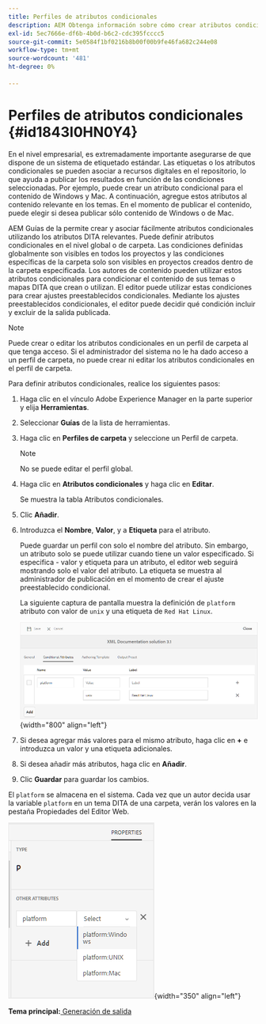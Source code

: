 ```yaml
---
title: Perfiles de atributos condicionales
description: AEM Obtenga información sobre cómo crear atributos condicionales en Guías de. Utilice atributos condicionales en la carpeta y perfiles globales para condicionalizar el contenido.
exl-id: 5ec7666e-df6b-4b0d-b6c2-cdc395fcccc5
source-git-commit: 5e0584f1bf0216b8b00f00b9fe46fa682c244e08
workflow-type: tm+mt
source-wordcount: '481'
ht-degree: 0%

---
```


# Perfiles de atributos condicionales {#id1843I0HN0Y4}

En el nivel empresarial, es extremadamente importante asegurarse de que dispone de un sistema de etiquetado estándar. Las etiquetas o los atributos condicionales se pueden asociar a recursos digitales en el repositorio, lo que ayuda a publicar los resultados en función de las condiciones seleccionadas. Por ejemplo, puede crear un atributo condicional para el contenido de Windows y Mac. A continuación, agregue estos atributos al contenido relevante en los temas. En el momento de publicar el contenido, puede elegir si desea publicar sólo contenido de Windows o de Mac.

AEM Guías de la permite crear y asociar fácilmente atributos condicionales utilizando los atributos DITA relevantes. Puede definir atributos condicionales en el nivel global o de carpeta. Las condiciones definidas globalmente son visibles en todos los proyectos y las condiciones específicas de la carpeta solo son visibles en proyectos creados dentro de la carpeta especificada. Los autores de contenido pueden utilizar estos atributos condicionales para condicionar el contenido de sus temas o mapas DITA que crean o utilizan. El editor puede utilizar estas condiciones para crear ajustes preestablecidos condicionales. Mediante los ajustes preestablecidos condicionales, el editor puede decidir qué condición incluir y excluir de la salida publicada.

>[!NOTE]
>
> Puede crear o editar los atributos condicionales en un perfil de carpeta al que tenga acceso. Si el administrador del sistema no le ha dado acceso a un perfil de carpeta, no puede crear ni editar los atributos condicionales en el perfil de carpeta.

Para definir atributos condicionales, realice los siguientes pasos:

1. Haga clic en el vínculo Adobe Experience Manager en la parte superior y elija **Herramientas**.

1. Seleccionar **Guías** de la lista de herramientas.

1. Haga clic en **Perfiles de carpeta** y seleccione un Perfil de carpeta.

   >[!NOTE]
   >
   > No se puede editar el perfil global.

1. Haga clic en **Atributos condicionales** y haga clic en **Editar**.

   Se muestra la tabla Atributos condicionales.

1. Clic **Añadir**.

1. Introduzca el **Nombre**, **Valor**, y a **Etiqueta** para el atributo.

   Puede guardar un perfil con solo el nombre del atributo. Sin embargo, un atributo solo se puede utilizar cuando tiene un valor especificado. Si especifica - valor y etiqueta para un atributo, el editor web seguirá mostrando solo el valor del atributo. La etiqueta se muestra al administrador de publicación en el momento de crear el ajuste preestablecido condicional.

   La siguiente captura de pantalla muestra la definición de `platform` atributo con valor de `unix` y una etiqueta de `Red Hat Linux`.

   ![](images/add-profile.png){width="800" align="left"}

1. Si desea agregar más valores para el mismo atributo, haga clic en **+** e introduzca un valor y una etiqueta adicionales.

1. Si desea añadir más atributos, haga clic en **Añadir**.

1. Clic **Guardar** para guardar los cambios.


El `platform` se almacena en el sistema. Cada vez que un autor decida usar la variable `platform` en un tema DITA de una carpeta, verán los valores en la pestaña Propiedades del Editor Web.

![](images/properties-tab.png){width="350" align="left"}

**Tema principal:**[ Generación de salida](generate-output.md)
